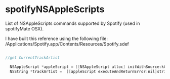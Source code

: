 spotifyNSAppleScripts
====================

List of NSAppleScripts commands supported by Spotify (used in spotifyMate OSX).

I have built this reference using the following file:
/Applications/Spotify.app/Contents/Resources/Spotify.sdef

```objective-c

//get CurrentTrackArtist

  NSAppleScript *appleScript = [[NSAppleScript alloc] initWithSource:kCurrentTrackArtist];
  NSString *trackArtist =  [[appleScript executeAndReturnError:nil]stringValue];

```
